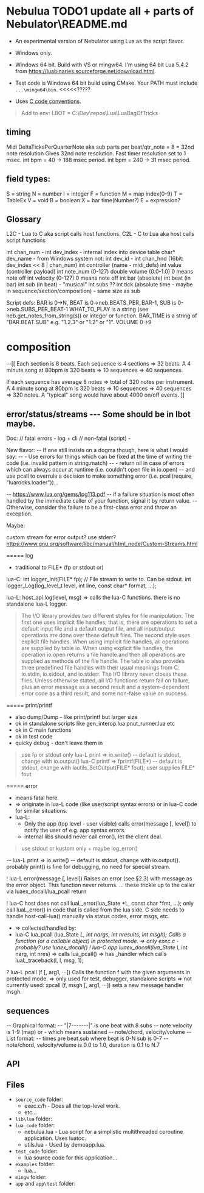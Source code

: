 # Nebulua TODO1 update all + parts of Nebulator\README.md

- An experimental version of Nebulator using Lua as the script flavor.
- Windows only.
- Windows 64 bit. Build with VS or mingw64. I'm using 64 bit Lua 5.4.2 from https://luabinaries.sourceforge.net/download.html.

- Test code is Windows 64 bit build using CMake. Your PATH must include `...\mingw64\bin`. <<<<<?????

- Uses [C code conventions](https://github.com/cepthomas/c_bag_of_tricks/blob/master/conventions.md).


> Add to env: LBOT = C:\Dev\repos\Lua\LuaBagOfTricks


## timing
Midi DeltaTicksPerQuarterNote aka sub parts per beat/qtr_note = 8 = 32nd note resolution
Gives 32nd note resolution.
Fast timer resolution set to 1 msec.
int bpm = 40 -> 188 msec period.
int bpm = 240 -> 31 msec period.


## field types:
S = string
N = number
I = integer
F = function
M = map index(0-9)
T = TableEx
V = void
B = boolean
X = bar time(Number?)
E = expression?


## Glossary
L2C - Lua to C aka script calls host functions.
C2L - C to Lua aka host calls script functions

int chan_num - 
int dev_index - internal index into device table
char* dev_name - from Windows system
not: int dev_id - 
    int chan_hnd (16bit: dev_index << 8 | chan_num)
    int controller (name - midi_defs)
    int value (controller payload)
    int note_num (0-127)
    double volume (0.0-1.0) 0 means note off
    int velocity (0-127) 0 means note off
    int bar (absolute)
    int beat (in bar)
    int sub (in beat) - "musical"
    int subs ??
    int tick (absolute time - maybe in sequence/section/composition) - same size as sub

Script defs:
   BAR is 0->N, BEAT is 0->neb.BEATS_PER_BAR-1, SUB is 0->neb.SUBS_PER_BEAT-1
   WHAT_TO_PLAY is a string (see neb.get_notes_from_string(s)) or integer or function.
   BAR_TIME is a string of "BAR.BEAT.SUB" e.g. "1.2.3" or "1.2" or "1".
   VOLUME 0->9

# composition

--[[
Each section is 8 beats.
Each sequence is 4 sections => 32 beats.
A 4 minute song at 80bpm is 320 beats => 10 sequences => 40 sequences.

If each sequence has average 8 notes => total of 320 notes per instrument.
A 4 minute song at 80bpm is 320 beats => 10 sequences => 40 sequences => 320 notes.
A "typical" song would have about 4000 on/off events.
]]


## error/status/streams  --- Some should be in lbot maybe.


Doc:
// fatal errors - log + cli
// non-fatal (script) - 


New flavor:
-- If one still insists on a dogma though, here is what I would say:
-- - Use errors for things which can be fixed at the time of writing the code (i.e. invalid pattern in string.match)
-- - return nil in case of errors which can always occur at runtime (i.e. couldn't open file in io.open)
-- and use pcall to overrule a decision to make something error (i.e. pcall(require, "luarocks.loader"))...

-- https://www.lua.org/gems/lpg113.pdf
-- if a failure situation is most often handled by the immediate caller of your function, signal it by return value.
-- Otherwise, consider the failure to be a first-class error and throw an exception.



Maybe:

custom stream for error output? use stderr? https://www.gnu.org/software/libc/manual/html_node/Custom-Streams.html

===== log
- traditional to FILE* (fp or stdout or)

lua-C:
int logger_Init(FILE* fp); // File stream to write to. Can be stdout.
int logger_Log(log_level_t level, int line, const char* format, ...);

lua-L:
host_api.log(level, msg) => calls the lua-C functions. there is no standalone lua-L logger.
> The I/O library provides two different styles for file manipulation. The first one uses implicit file handles; that is, there are operations to set a default input file and a default output file, and all input/output operations are done over these default files. The second style uses explicit file handles.
> When using implicit file handles, all operations are supplied by table io. When using explicit file handles, the operation io.open returns a file handle and then all operations are supplied as methods of the file handle.
> The table io also provides three predefined file handles with their usual meanings from C: io.stdin, io.stdout, and io.stderr. The I/O library never closes these files.
> Unless otherwise stated, all I/O functions return fail on failure, plus an error message as a second result and a system-dependent error code as a third result, and some non-false value on success.


===== print/printf
- also dump/Dump - like print/printf but larger size
- ok in standalone scripts like gen_interop.lua  pnut_runner.lua  etc
- ok in C main functions
- ok in test code
- quicky debug - don't leave them in
> use fp or stdout only
> lua-L print => io.write() -- default is stdout, change with io.output()
> lua-C printf => fprintf(FILE*) -- default is stdout, change with lautils_SetOutput(FILE* fout); user supplies FILE* fout


===== error
- means fatal here.
-   => originate in lua-L code (like user/script syntax errors) or in lua-C code for similar situations.
- lua-L:
    - Only the app (top level - user visible) calls error(message [, level]) to notify the user of e.g. app syntax errors.
    - internal libs should never call error(), let the client deal.
> use stdout or kustom only + maybe log_error()

-- lua-L print => io.write() -- default is stdout, change with io.output(). probably print() is fine for debugging, no need for special stream.

! lua-L error(message [, level])  Raises an error (see §2.3) with message as the error object. This function never returns.
... these trickle up to the caller via luaex_docall/lua_pcall return

! lua-C host does not call luaL_error(lua_State *L, const char *fmt, ...);
only call luaL_error() in code that is called from the lua side. C side needs to handle host-call-lua() manually via status codes, error msgs, etc.


- => collected/handled by:
- lua-C lua_pcall (lua_State *L, int nargs, int nresults, int msgh);
Calls a function (or a callable object) in protected mode.
    => only exec.c - probably? use luaex_docall()
! lua-C app luaex_docall(lua_State* l, int narg, int nres)
    => calls lua_pcall()
    => has _handler which calls luaL_traceback(l, l, msg, 1);

? lua-L pcall (f [, arg1, ···]) Calls the function f with the given arguments in protected mode.
    => only used for test, debugger, standalone scripts
    => not currently used: xpcall (f, msgh [, arg1, ···])  sets a new message handler msgh.


## sequences
-- Graphical format:
-- "|7-------|" is one beat with 8 subs
-- note velocity is 1-9 (map) or - which means sustained
-- note/chord, velocity/volume
-- List format:
-- times are beat.sub where beat is 0-N sub is 0-7
-- note/chord, velocity/volume is 0.0 to 1.0, duration is 0.1 to N.7

## API



## Files
- `source_code` folder:
    - exec.c/h - Does all the top-level work.
    - etc...
- `lib\lua` folder:
- `lua_code` folder:
    - nebulua.lua - Lua script for a simplistic multithreaded coroutine application. Uses luatoc.
    - utils.lua - Used by demoapp.lua.
- `test_code` folder:
    - lua source code for this application...
- `examples` folder:
    - lua...
- `mingw` folder:
- `app` and `app\test` folder:

